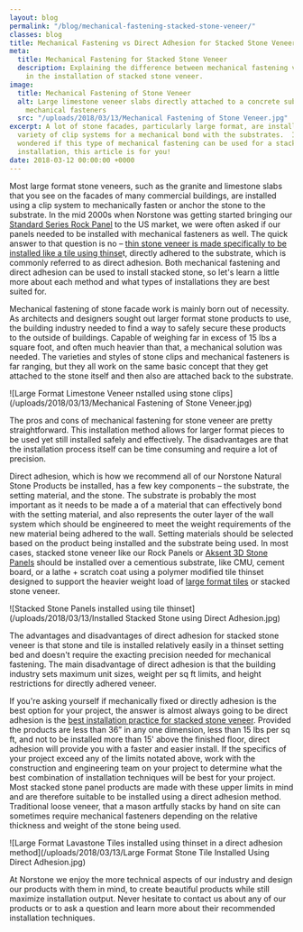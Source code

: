 ```yaml
---
layout: blog
permalink: "/blog/mechanical-fastening-stacked-stone-veneer/"
classes: blog
title: Mechanical Fastening vs Direct Adhesion for Stacked Stone Veneer
meta:
  title: Mechanical Fastening for Stacked Stone Veneer
  description: Explaining the difference between mechanical fastening vs direct adhesion
    in the installation of stacked stone veneer.
image:
  title: Mechanical Fastening of Stone Veneer
  alt: Large limestone veneer slabs directly attached to a concrete substrate using
    mechanical fasteners
  src: "/uploads/2018/03/13/Mechanical Fastening of Stone Veneer.jpg"
excerpt: A lot of stone facades, particularly large format, are installed using a
  variety of clip systems for a mechanical bond with the substrates.  If you've ever
  wondered if this type of mechanical fastening can be used for a stacked stone panel
  installation, this article is for you!
date: 2018-03-12 00:00:00 +0000
---
```

Most large format stone veneers, such as the granite and limestone slabs that you see on the facades of many commercial buildings, are installed using a clip system to mechanically fasten or anchor the stone to the substrate.  In the mid 2000s when Norstone was getting started bringing our [Standard Series Rock Panel](https://www.norstoneusa.com/products/stacked-stone-cladding/) to the US market, we were often asked if our panels needed to be installed with mechanical fasteners as well.  The quick answer to that question is no – [thin stone veneer is made specifically to be installed like a tile using thinse](https://www.norstoneusa.com/blog/what-is-the-difference-between-different-types-of-thinset-and-what-s-the-best-thinset-for-stacked-stone-installations/)t, directly adhered to the substrate, which is commonly referred to as direct adhesion.  Both mechanical fastening and direct adhesion can be used to install stacked stone, so let's learn a little more about each method and what types of installations they are best suited for.

Mechanical fastening of stone facade work is mainly born out of necessity.  As architects and designers sought out larger format stone products to use, the building industry needed to find a way to safely secure these products to the outside of buildings.  Capable of weighing far in excess of 15 lbs a square foot, and often much heavier than that, a mechanical solution was needed.  The varieties and styles of stone clips and mechanical fasteners is far ranging, but they all work on the same basic concept that they get attached to the stone itself and then also are attached back to the substrate.

![Large Format Limestone Veneer nstalled using stone clips](/uploads/2018/03/13/Mechanical Fastening of Stone Veneer.jpg)

The pros and cons of mechanical fastening for stone veneer are pretty straightforward.  This installation method allows for larger format pieces to be used yet still installed safely and effectively.  The disadvantages are that the installation process itself can be time consuming and require a lot of precision.

Direct adhesion, which is how we recommend all of our Norstone Natural Stone Products be installed, has a few key components – the substrate, the setting material, and the stone.  The substrate is probably the most important as it needs to be made a of a material that can effectively bond with the setting material, and also represents the outer layer of the wall system which should be engineered to meet the weight requirements of the new material being adhered to the wall.  Setting materials should be selected based on the product being installed and the substrate being used.  In most cases, stacked stone veneer like our Rock Panels or [Aksent 3D Stone Panels](https://www.norstoneusa.com/products/aksent-modern-tiles/) should be installed over a cementious substrate, like CMU, cement board, or a lathe + scratch coat using a polymer modified tile thinset designed to support the heavier weight load of [large format tiles](https://www.norstoneusa.com/products/large-format-stone-veneer/) or stacked stone veneer.

![Stacked Stone Panels installed using tile thinset](/uploads/2018/03/13/Installed Stacked Stone using Direct Adhesion.jpg)

The advantages and disadvantages of direct adhesion for stacked stone veneer is that stone and tile is installed relatively easily in a thinset setting bed and doesn't require the exacting precision needed for mechanical fastening.  The main disadvantage of direct adhesion is that the building industry sets maximum unit sizes, weight per sq ft limits, and height restrictions for directly adhered veneer.

If you're asking yourself if mechanically fixed or directly adhesion is the best option for your project, the answer is almost always going to be direct adhesion is the [best installation practice for stacked stone veneer](https://www.norstoneusa.com/blog/learning-the-best-practices-for-tile-and-stone-installations-by-the-tile-council-of-north-america/).  Provided the products are less than 36” in any one dimension, less than 15 lbs per sq ft, and not to be installed more than 15' above the finished floor, direct adhesion will provide you with a faster and easier install.  If the specifics of your project exceed any of the limits notated above, work with the construction and engineering team on your project to determine what the best combination of installation techniques will be best for your project.  Most stacked stone panel products are made with these upper limits in mind and are therefore suitable to be installed using a direct adhesion method.  Traditional loose veneer, that a mason artfully stacks by hand on site can sometimes require mechanical fasteners depending on the relative thickness and weight of the stone being used.

![Large Format Lavastone Tiles installed using thinset in a direct adhesion method](/uploads/2018/03/13/Large Format Stone Tile Installed Using Direct Adhesion.jpg)

At Norstone we enjoy the more technical aspects of our industry and design our products with them in mind, to create beautiful products while still maximize installation output.  Never hesitate to contact us about any of our products or to ask a question and learn more about their recommended installation techniques.
